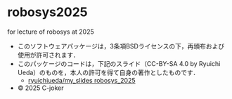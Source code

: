 # robosys2025
for lecture of robosys at 2025
- このソフトウェアパッケージは，3条項BSDライセンスの下，再頒布および使用が許可されます．
- このパッケージのコードは，下記のスライド（CC-BY-SA 4.0 by Ryuichi Ueda）のものを，本人の許可を得て自身の著作としたものです．
    - [ryuichiueda/my_slides robosys_2025](https://ryuichiueda.github.io/slides_marp/robosys2025/lesson4.html#1)
- © 2025 C-joker
